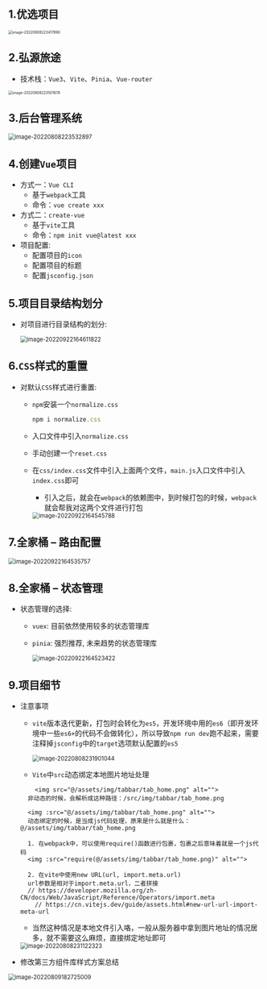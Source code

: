 

## 1.优选项目

<img src="C:\Users\23634\AppData\Roaming\Typora\typora-user-images\image-20220808223417890.png" alt="image-20220808223417890" style="zoom: 50%;" />

## 2.弘源旅途

- 技术栈：`Vue3`、`Vite`、`Pinia`、`Vue-router`

<img src="C:\Users\23634\AppData\Roaming\Typora\typora-user-images\image-20220808223501878.png" alt="image-20220808223501878" style="zoom: 50%;" />

## 3.后台管理系统

<img src="C:\Users\23634\AppData\Roaming\Typora\typora-user-images\image-20220808223532897.png" alt="image-20220808223532897" style="zoom:80%;" />

## 4.创建`Vue`项目

- 方式一：`Vue CLI`
  - 基于`webpack`工具
  - 命令：`vue create xxx`
- 方式二：`create-vue`
  - 基于`vite`工具
  - 命令：`npm init vue@latest xxx`
- 项目配置: 
  - 配置项目的`icon`
  - 配置项目的标题
  - 配置`jsconfig.json`

## 5.项目目录结构划分

- 对项目进行目录结构的划分:

  <img src="C:\Users\23634\AppData\Roaming\Typora\typora-user-images\image-20220922164611822.png" alt="image-20220922164611822" style="zoom:80%;" />	

## 6.`CSS`样式的重置

- 对默认`CSS`样式进行重置: 

  - `npm`安装一个`normalize.css`
  
    ```js
    npm i normalize.css	
    ```
  
  - 入口文件中引入`normalize.css`
  
  - 手动创建一个`reset.css`
  
  - 在`css/index.css`文件中引入上面两个文件，`main.js`入口文件中引入`index.css`即可
  
    - 引入之后，就会在`webpack`的依赖图中，到时候打包的时候，`webpack`就会帮我对这两个文件进行打包
    
    <img src="C:\Users\23634\AppData\Roaming\Typora\typora-user-images\image-20220922164545788.png" alt="image-20220922164545788" style="zoom:80%;" />	
  

## 7.全家桶 – 路由配置

<img src="C:\Users\23634\AppData\Roaming\Typora\typora-user-images\image-20220922164535757.png" alt="image-20220922164535757" style="zoom:80%;" />

## 8.全家桶 – 状态管理

- 状态管理的选择: 

  - `vuex`: 目前依然使用较多的状态管理库
  
  - `pinia`: 强烈推荐, 未来趋势的状态管理库
  
    <img src="C:\Users\23634\AppData\Roaming\Typora\typora-user-images\image-20220922164523422.png" alt="image-20220922164523422" style="zoom:80%;" />	

## 9.项目细节

- 注意事项

  - `vite`版本迭代更新，打包时会转化为`es5`，开发环境中用的`es6`（即开发环境中一些`es6+`的代码不会做转化），所以导致`npm run dev`跑不起来，需要注释掉`jsconfig`中的`target`选项默认配置的`es5`

    <img src="C:\Users\23634\AppData\Roaming\Typora\typora-user-images\image-20220808231901044.png" alt="image-20220808231901044" style="zoom:80%;" />	

  - `Vite`中`src`动态绑定本地图片地址处理

  ```vue
      <img src="@/assets/img/tabbar/tab_home.png" alt="">
  	非动态的时候，会解析成这种路径：/src/img/tabbar/tab_home.png
  
  	<img :src="@/assets/img/tabbar/tab_home.png" alt="">
  	动态绑定的时候，是当成js代码处理，原来是什么就是什么：@/assets/img/tabbar/tab_home.png
  
  	1. 在webpack中，可以使用require()函数进行包裹，包裹之后意味着就是一个js代码
  	<img :src="require(@/assets/img/tabbar/tab_home.png)" alt="">
  
  	2. 在vite中使用new URL(url, import.meta.url)
  	url参数是相对于import.meta.url，二者拼接
  	// https://developer.mozilla.org/zh-CN/docs/Web/JavaScript/Reference/Operators/import.meta
      // https://cn.vitejs.dev/guide/assets.html#new-url-url-import-meta-url
  ```

  - 当然这种情况是本地文件引入咯，一般从服务器中拿到图片地址的情况居多，就不需要这么麻烦，直接绑定地址即可

  <img src="C:\Users\23634\AppData\Roaming\Typora\typora-user-images\image-20220808231122323.png" alt="image-20220808231122323" style="zoom:80%;" />

- 修改第三方组件库样式方案总结


<img src="C:\Users\23634\AppData\Roaming\Typora\typora-user-images\image-20220809182725009.png" alt="image-20220809182725009" style="zoom:80%;" />

